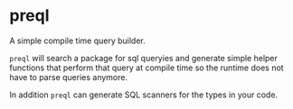 # preql

A simple compile time query builder.


`preql` will search a package for sql queryies and generate simple helper
functions that perform that query at compile time so the runtime does not have
to parse queries anymore.

In addition `preql` can generate SQL scanners for the types in your code.
